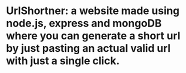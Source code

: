 # UrlShortner: a website made using node.js, express and mongoDB where you can generate a short url by just pasting an actual valid url with just a single click.

